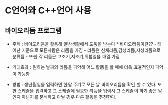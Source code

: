 # C언어와 C++언어 사용

## 바이오리듬 프로그램
  - 주제 : 바이오리듬을 활용해 일상생활에서 도움을 받는다
            * 바이오리듬이란?? 
                - 태어난 기준으로 모든사람은 리듬을 가짐
                - 리듬은 신체리듬,감성리듬,지성리듬으로 분류됨
                - 또한 각 리듬은 고조기,저조기,위험일을 매일 가짐
  
  - 기대효과 : 원하는 날짜의 리듬을 파악해 어느 활동을 할 때에 더욱 효율적인지 파악이 가능함
  
  - 방법 : 생년월일을 입력하면 한달 주기로 모든 날 바이오리듬을 확인 할 수 있다.
           또한 스케쥴을 입력하고 그 스케쥴에 필요한 리듬을 입력시 그 스케쥴이 
           하기 좋은 날인지 아닌지를 분석하고 아닐 경우 다른 활동을 추천한다.
